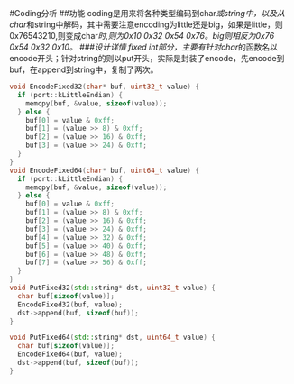 #Coding分析
##功能
coding是用来将各种类型编码到char*或string中，以及从char*和string中解码，其中需要注意encoding为little还是big，如果是little，则0x76543210,则变成char*时,则为0x10 0x32 0x54 0x76。big则相反为0x76 0x54 0x32 0x10。
###设计详情
fixed int部分，主要有针对char*的函数名以encode开头；针对string的则以put开头，实际是封装了encode，先encode到buf，在append到string中，复制了两次。
```cpp
void EncodeFixed32(char* buf, uint32_t value) {
  if (port::kLittleEndian) {
    memcpy(buf, &value, sizeof(value));
  } else {
    buf[0] = value & 0xff;
    buf[1] = (value >> 8) & 0xff;
    buf[2] = (value >> 16) & 0xff;
    buf[3] = (value >> 24) & 0xff;
  }
}
void EncodeFixed64(char* buf, uint64_t value) {
  if (port::kLittleEndian) {
    memcpy(buf, &value, sizeof(value));
  } else {
    buf[0] = value & 0xff;
    buf[1] = (value >> 8) & 0xff;
    buf[2] = (value >> 16) & 0xff;
    buf[3] = (value >> 24) & 0xff;
    buf[4] = (value >> 32) & 0xff;
    buf[5] = (value >> 40) & 0xff;
    buf[6] = (value >> 48) & 0xff;
    buf[7] = (value >> 56) & 0xff;
  }
}
void PutFixed32(std::string* dst, uint32_t value) {
  char buf[sizeof(value)];
  EncodeFixed32(buf, value);
  dst->append(buf, sizeof(buf));
}

void PutFixed64(std::string* dst, uint64_t value) {
  char buf[sizeof(value)];
  EncodeFixed64(buf, value);
  dst->append(buf, sizeof(buf));
}
```
